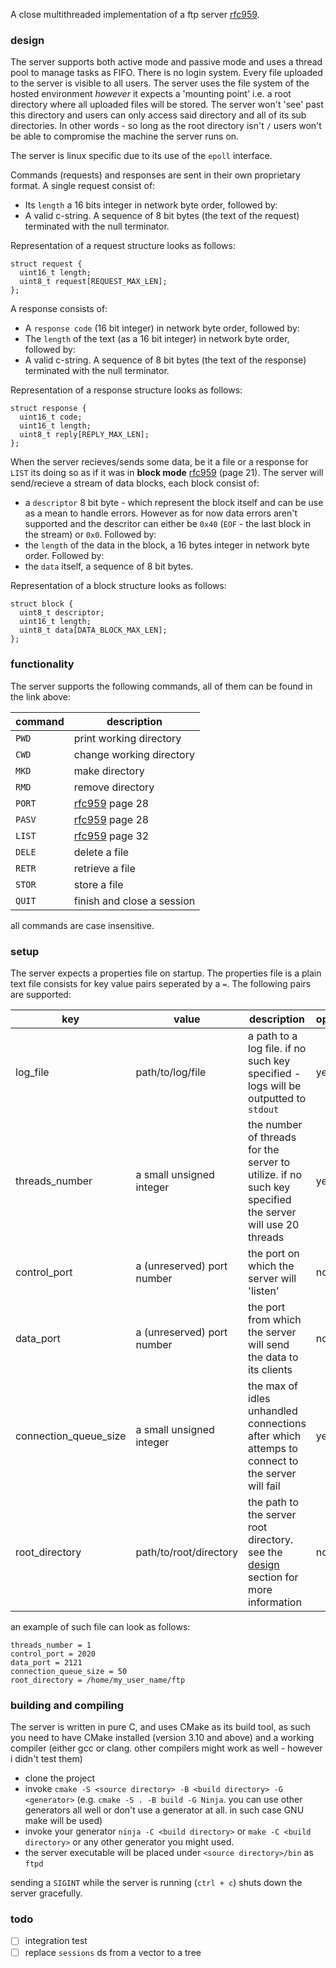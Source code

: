 A close multithreaded implementation of a ftp server [rfc959](https://www.rfc-editor.org/rfc/rfc959). 

### design
The server supports both active mode and passive mode and uses a thread pool to manage tasks as FIFO. There is no login system. Every file uploaded to the server is visible to all users.
The server uses the file system of the hosted environment _however_ it expects a 'mounting point' i.e. a root directory where all uploaded files will be stored. The server won't 'see' past this directory and users can only access said directory and all of its sub directories. In other words - so long as the root directory isn't `/` users won't be able to compromise the machine the server runs on. 

The server is linux specific due to its use of the `epoll` interface.


Commands (requests) and responses are sent in their own proprietary format. A single request consist of:
- Its `length` a 16 bits integer in network byte order, followed by:
- A valid c-string. A sequence of 8 bit bytes (the text of the request) terminated with the null terminator.

Representation of a request structure looks as follows:
```
struct request {
  uint16_t length;
  uint8_t request[REQUEST_MAX_LEN];
};
```

A response consists of:
-  A `response code` (16 bit integer) in network byte order, followed by:
-  The `length` of the text (as a 16 bit integer) in network byte order, followed by:
-  A valid c-string. A sequence of 8 bit bytes (the text of the response) terminated with the null terminator. 

Representation of a response structure looks as follows:
```
struct response {
  uint16_t code;
  uint16_t length;
  uint8_t reply[REPLY_MAX_LEN];
};
```

When the server recieves/sends some data, be it a file or a response for `LIST` its doing so as if it was in **block mode** [rfc959](https://www.rfc-editor.org/rfc/rfc959) (page 21). The server will send/recieve a stream of data blocks, each block consist of:
- a `descriptor` 8 bit byte - which represent the block itself and can be use as a mean to handle errors. However as for now data errors aren't supported and the descritor can either be `0x40` (`EOF` - the last block in the stream) or `0x0`. Followed by:
- the `length` of the data in the block, a 16 bytes integer in network byte order. Followed by:
- the `data` itself, a sequence of 8 bit bytes. 

Representation of a block structure looks as follows:
```
struct block {
  uint8_t descriptor;
  uint16_t length;
  uint8_t data[DATA_BLOCK_MAX_LEN];
};
```

### functionality
The server supports the following commands, all of them can be found in the link above:

| command | description                                             |
| ------- | ------------------------------------------------------- |
| `PWD`   | print working directory                                 |
| `CWD`   | change working directory                                |
| `MKD`   | make directory                                          |
| `RMD`   | remove directory                                        |
| `PORT`  | [rfc959](https://www.rfc-editor.org/rfc/rfc959) page 28 |
| `PASV`  | [rfc959](https://www.rfc-editor.org/rfc/rfc959) page 28 |
| `LIST`  | [rfc959](https://www.rfc-editor.org/rfc/rfc959) page 32 |
| `DELE`  | delete a file                                           |
| `RETR`  | retrieve a file                                         |
| `STOR`  | store a file                                            |
| `QUIT`  | finish and close a session                              |

all commands are case insensitive.

### setup
The server expects a properties file on startup. The properties file is a plain text file consists for key value pairs seperated by a `=`. The following pairs are supported:

| key                   | value                      | description                                                                                                                     | optional |
| --------------------- | -------------------------- | ------------------------------------------------------------------------------------------------------------------------------- | -------- |
| log_file              | path/to/log/file           | a path to a log file. if no such key specified - logs will be outputted to `stdout`                                             | yes      |
| threads_number        | a small unsigned integer   | the number of threads for the server to utilize. if no such key specified the server will use 20 threads                        | yes      |
| control_port          | a (unreserved) port number | the port on which the server will 'listen'                                                                                      | no       |
| data_port             | a (unreserved) port number | the port from which the server will send the data to its clients                                                                | no       |
| connection_queue_size | a small unsigned integer   | the max of idles unhandled connections after which attemps to connect to the server will fail                                   | yes      |
| root_directory        | path/to/root/directory     | the path to the server root directory. see the [design](https://github.com/AvihaiAdler/ftp#design) section for more information | no       |

an example of such file can look as follows:
```
threads_number = 1
control_port = 2020
data_port = 2121
connection_queue_size = 50
root_directory = /home/my_user_name/ftp
```

### building and compiling
The server is written in pure C, and uses CMake as its build tool, as such you need to have CMake installed (version 3.10 and above) and a working compiler (either gcc or clang. other compilers might work as well - however i didn't test them)

- clone the project
- invoke `cmake -S <source directory> -B <build directory> -G <generator>` (e.g. `cmake -S . -B build -G Ninja`. you can use other generators all well or don't use a generator at all. in such case GNU make will be used)
- invoke your generator `ninja -C <build directory>` or `make -C <build directory>` or any other generator you might used.
- the server executable will be placed under `<source directory>/bin` as `ftpd`

sending a `SIGINT` while the server is running (`ctrl + c`) shuts down the server gracefully. 

### todo
- [ ] integration test
- [ ] replace `sessions` ds from a vector to a tree